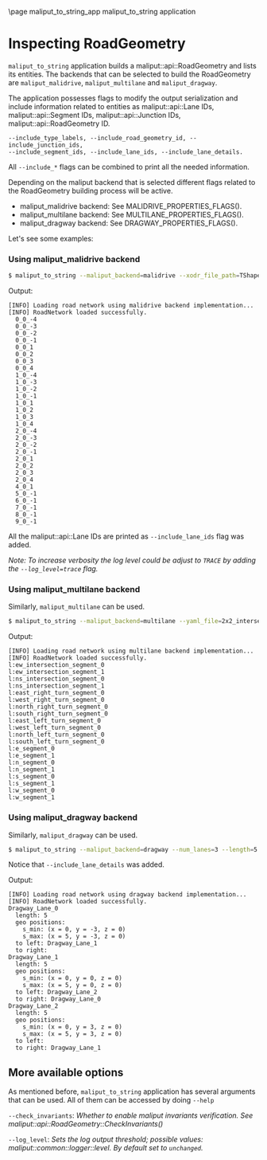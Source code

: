 \page maliput_to_string_app maliput_to_string application

# Inspecting RoadGeometry

`maliput_to_string` application builds a maliput::api::RoadGeometry and lists its entities. The backends that can be selected to build the RoadGeometry are `maliput_malidrive`, `maliput_multilane` and `maliput_dragway`.

The application possesses flags to modify the output serialization and include information related to entities as maliput::api::Lane IDs, maliput::api::Segment IDs, maliput::api::Junction IDs, maliput::api::RoadGeometry ID.
```
--include_type_labels, --include_road_geometry_id, --include_junction_ids,
--include_segment_ids, --include_lane_ids, --include_lane_details.
```
All `--include_*` flags can be combined to print all the needed information.

Depending on the maliput backend that is selected different flags related to the RoadGeometry building process will be active.
 - maliput_malidrive backend: See MALIDRIVE_PROPERTIES_FLAGS().
 - maliput_multilane backend: See MULTILANE_PROPERTIES_FLAGS().
 - maliput_dragway backend: See DRAGWAY_PROPERTIES_FLAGS().


Let's see some examples:

### Using maliput_malidrive backend

```bash
$ maliput_to_string --maliput_backend=malidrive --xodr_file_path=TShapeRoad.xodr --linear_tolerance=0.05 --include_lane_ids
```

Output:
```
[INFO] Loading road network using malidrive backend implementation...
[INFO] RoadNetwork loaded successfully.
  0_0_-4
  0_0_-3
  0_0_-2
  0_0_-1
  0_0_1
  0_0_2
  0_0_3
  0_0_4
  1_0_-4
  1_0_-3
  1_0_-2
  1_0_-1
  1_0_1
  1_0_2
  1_0_3
  1_0_4
  2_0_-4
  2_0_-3
  2_0_-2
  2_0_-1
  2_0_1
  2_0_2
  2_0_3
  2_0_4
  4_0_1
  5_0_-1
  6_0_-1
  7_0_-1
  8_0_-1
  9_0_-1
```
All the maliput::api::Lane IDs are printed as `--include_lane_ids` flag was added.

_Note: To increase verbosity the log level could be adjust to `TRACE` by adding the `--log_level=trace` flag._

### Using maliput_multilane backend

Similarly, `maliput_multilane` can be used.

```bash
$ maliput_to_string --maliput_backend=multilane --yaml_file=2x2_intersection.yaml --include_lane_ids
```

Output:
```
[INFO] Loading road network using multilane backend implementation...
[INFO] RoadNetwork loaded successfully.
l:ew_intersection_segment_0
l:ew_intersection_segment_1
l:ns_intersection_segment_0
l:ns_intersection_segment_1
l:east_right_turn_segment_0
l:west_right_turn_segment_0
l:north_right_turn_segment_0
l:south_right_turn_segment_0
l:east_left_turn_segment_0
l:west_left_turn_segment_0
l:north_left_turn_segment_0
l:south_left_turn_segment_0
l:e_segment_0
l:e_segment_1
l:n_segment_0
l:n_segment_1
l:s_segment_0
l:s_segment_1
l:w_segment_0
l:w_segment_1

```

### Using maliput_dragway backend

Similarly, `maliput_dragway` can be used.

```bash
$ maliput_to_string --maliput_backend=dragway --num_lanes=3 --length=5 --lane_width=3 --shoulder_width=0.5 --maximum_height=4 --include_lane_ids --include_lane_details
```
Notice that `--include_lane_details` was added.

Output:
```
[INFO] Loading road network using dragway backend implementation...
[INFO] RoadNetwork loaded successfully.
Dragway_Lane_0
  length: 5
  geo positions:
    s_min: (x = 0, y = -3, z = 0)
    s_max: (x = 5, y = -3, z = 0)
  to left: Dragway_Lane_1
  to right:
Dragway_Lane_1
  length: 5
  geo positions:
    s_min: (x = 0, y = 0, z = 0)
    s_max: (x = 5, y = 0, z = 0)
  to left: Dragway_Lane_2
  to right: Dragway_Lane_0
Dragway_Lane_2
  length: 5
  geo positions:
    s_min: (x = 0, y = 3, z = 0)
    s_max: (x = 5, y = 3, z = 0)
  to left:
  to right: Dragway_Lane_1
```

## More available options

As mentioned before, `maliput_to_string` application has several arguments that can be used. All of them can be accessed by doing `--help`

`--check_invariants`: *Whether to enable maliput invariants verification. See maliput::api::RoadGeometry::CheckInvariants()*

`--log_level`: *Sets the log output threshold; possible values: maliput::common::logger::level. By default set to `unchanged`.*
